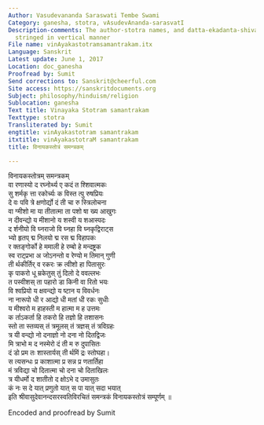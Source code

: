```yaml
---
Author: Vasudevananda Saraswati Tembe Swami
Category: ganesha, stotra, vAsudevAnanda-sarasvatI
Description-comments: The author-stotra names, and datta-ekadanta-shiva gAyatris are
  stringed in vertical manner
File name: vinAyakastotramsamantrakam.itx
Language: Sanskrit
Latest update: June 1, 2017
Location: doc_ganesha
Proofread by: Sumit
Send corrections to: Sanskrit@cheerful.com
Site access: https://sanskritdocuments.org
Subject: philosophy/hinduism/religion
Sublocation: ganesha
Text title: Vinayaka Stotram samantrakam
Texttype: stotra
Transliterated by: Sumit
engtitle: vinAyakastotram samantrakam
itxtitle: vinAyakastotraM samantrakam
title: विनायकस्तोत्रं समन्त्रकम्

---
```

  
 विनायकस्तोत्रम् समन्त्रकम्   
वा रणास्यो         द रघ्नोर्थ्य         ए कदं         त श्शिवात्मकः  
सु शर्मकृ         त्ता रकोर्च्यः     क विस्त     त्पु रुषप्रियः   
दे वः पवि         त्रे क्षणोर्द्यो         दं ती चा     रु स्त्रिलोचना  
वा ग्मीशो मा     या तीतात्मा     ता पशो     षा ख्य आखुगः   
न दीवन्द्यो         य मीशानो         य शस्वी    य शआस्पदः  
द र्शनीयो         वि घ्नराजो         वि घ्नहा     वि घ्नकृद्विराट्स  
भ्यो हृतप्         द्म निलयो          द्म रस         द्म विहापकः  
र क्तङ्गोर्को         हे ममाली         हे रम्बो     हे मन्दष्ट्रक  
स्व राट्प्रभा         अ जोऽनन्तो     व रेण्यो     म तिमान् गुणी  
ती र्थकीर्तिर्     व रकरः            क्र त्वीशो     हा पितासुरः  
कृ पाकरो         धू म्रकेतुस्        तुं दिलो        दे ववल्लभः  
त पस्वीशस्     ता पहारो        डा किनी     वा रितो भयः  
वि श्वप्रियो         य क्षवन्द्यो        य ष्टान         य विवर्धनः  
ना नारूपो         धी र आद्यो        धी मतां     धी रकः सुधीः  
य मीश्वरो         म हाहस्ती        म हात्मा    म ह उत्तमः  
क र्ताऽकर्ता     हि तकरो        हि तज्ञो     हि तशासनः  
स्तो ता स्तव्यस् तं त्रमूलस्        तं त्रज्ञस्     तं त्रविग्रहः  
त्र यी वन्द्यो        नो दनाज्ञो        नो दना        नो दितद्विजः  
मि त्राभो म     द नस्मेरो         दं ती म     रु दुपासितः   
दं डो प्रम         तः शास्तार्यस्     ती र्थमिं     द्रः स्तोघहा।   
स त्यसन्धः         प्र काशात्मा     प्र सन्न         प्र णतार्तिहा   
मं त्रविद्या         चो दितात्मा     चो दना     चो दिताखिलः   
त्र यीधर्मो         द शातीतो         द क्षोऽभे     द उमासुतः   
कं नः स दे     यात् प्रणुतो     यात् स पा     यात् सदा भयात्   
इति श्रीवासुदेवानन्दसरस्वतिविरचितं समन्त्रकं विनायकस्तोत्रं सम्पूर्णम् ॥  
  
  
Encoded and proofread by Sumit  
  
